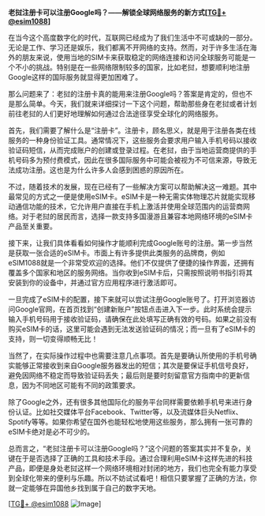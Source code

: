 **老挝注册卡可以注册Google吗？——解锁全球网络服务的新方式[[TG💪+ @esim1088](https://t.me/s/esim1088)]**

在当今这个高度数字化的时代，互联网已经成为了我们生活中不可或缺的一部分。无论是工作、学习还是娱乐，我们都离不开网络的支持。然而，对于许多生活在海外的朋友来说，使用当地的SIM卡来获取稳定的网络连接和访问全球服务可能是一个不小的挑战。特别是在一些网络限制较多的国家，比如老挝，想要顺利地注册Google这样的国际服务就显得更加困难了。

那么问题来了：老挝的注册卡真的能用来注册Google吗？答案是肯定的，但也不是那么简单。今天，我们就来详细探讨一下这个问题，帮助那些身在老挝或者计划前往老挝的人们更好地理解如何通过合法途径享受全球化的网络服务。

首先，我们需要了解什么是“注册卡”。注册卡，顾名思义，就是用于注册各类在线服务的一种身份验证工具。通常情况下，这些服务会要求用户输入手机号码以接收验证码短信，从而完成账户的创建或登录过程。在老挝，由于当地运营商提供的手机号码多为预付费模式，因此在很多国际服务中可能会被视为不可信来源，导致无法成功注册。这也是为什么许多人会感到困惑的原因所在。

不过，随着技术的发展，现在已经有了一些解决方案可以帮助解决这一难题。其中最常见的方式之一便是使用eSIM卡。eSIM卡是一种无需实体物理芯片就能实现移动通信功能的技术，它允许用户直接在手机上激活并使用全球范围内的运营商网络。对于老挝的居民而言，选择一款支持多国漫游且兼容本地网络环境的eSIM卡产品至关重要。

接下来，让我们具体看看如何操作才能顺利完成Google账号的注册。第一步当然是获取一张合适的eSIM卡。市面上有许多提供此类服务的品牌商，例如eSIM1088就是一个非常受欢迎的选择。他们不仅提供了便捷的操作界面，还拥有覆盖多个国家和地区的服务网络。当你收到eSIM卡后，只需按照说明书指引将其安装到你的设备中，并通过官方应用程序进行激活即可。

一旦完成了eSIM卡的配置，接下来就可以尝试注册Google账号了。打开浏览器访问Google官网，在首页找到“创建新账户”按钮点击进入下一步。此时系统会提示输入手机号码用于接收验证码，请确保在此处填写正确有效的号码。如果之前没有购买eSIM卡的话，这里可能会遇到无法发送验证码的情况；而一旦有了eSIM卡的支持，则一切变得顺畅无比！

当然了，在实际操作过程中也需要注意几点事项。首先是要确认所使用的手机号确实能够正常接收到来自Google服务器发出的短信；其次是要保证手机信号良好，避免因网络不稳定而导致验证码丢失；最后则是要时刻留意官方指南中的更新信息，因为不同地区可能有不同的政策要求。

除了Google之外，还有很多其他国际化的服务平台同样需要依赖手机号来进行身份认证。比如社交媒体平台Facebook、Twitter等，以及流媒体巨头Netflix、Spotify等等。如果你希望在国外也能轻松地使用这些服务，那么拥有一张可靠的eSIM卡绝对是必不可少的。

总而言之，“老挝注册卡可以注册Google吗？”这个问题的答案其实并不复杂，关键在于是否选择了正确的工具和技术手段。通过合理利用eSIM卡这样先进的科技产品，即便是身处老挝这样一个网络环境相对封闭的地方，我们也完全有能力享受到全球化带来的便利与乐趣。所以不妨试试看吧！相信只要掌握了正确的方法，你就一定能够在异国他乡找到属于自己的数字天地。

[[TG💪+ @esim1088](https://t.me/s/esim1088) ![Image](https://i.postimg.cc/4NQfJmqS/Snipaste-2025-05-13-00-14-12.png)]